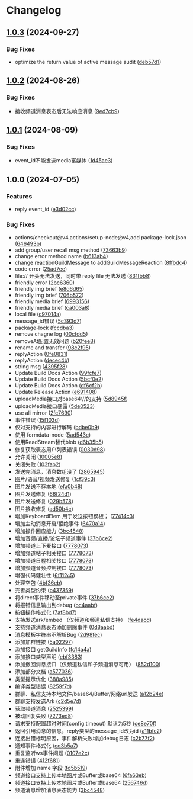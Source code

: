 # Changelog

## [1.0.3](https://github.com/zhinjs/qq-official-bot/compare/v1.0.2...v1.0.3) (2024-09-27)


### Bug Fixes

* optimize the return value of active message audit ([deb57d1](https://github.com/zhinjs/qq-official-bot/commit/deb57d1c31a35d04d474891017233c5dd5add231))

## [1.0.2](https://github.com/zhinjs/qq-official-bot/compare/v1.0.1...v1.0.2) (2024-08-26)


### Bug Fixes

* 接收频道消息表态后无法响应消息 ([9ed7cb9](https://github.com/zhinjs/qq-official-bot/commit/9ed7cb942c6cafc745807ebce579d080ca298648))

## [1.0.1](https://github.com/zhinjs/qq-official-bot/compare/v1.0.0...v1.0.1) (2024-08-09)


### Bug Fixes

* event_id不能发送media富媒体 ([1d45ae3](https://github.com/zhinjs/qq-official-bot/commit/1d45ae31817b89813c98f7574be446a837cac927))

## 1.0.0 (2024-07-05)


### Features

* reply event_id ([e3d02cc](https://github.com/zhinjs/qq-official-bot/commit/e3d02cc0d4314b51b54e655c2c7f3a1f09629719))


### Bug Fixes

* actions/checkout@v4,actions/setup-node@v4,add package-lock.json ([646493b](https://github.com/zhinjs/qq-official-bot/commit/646493b68ee33a544c93fce4901d8f9ca2fa8733))
* add group/user recall msg method ([73663b9](https://github.com/zhinjs/qq-official-bot/commit/73663b9297571f72efcf3c3d57c7eff03c630c16))
* change error method name ([b613ab4](https://github.com/zhinjs/qq-official-bot/commit/b613ab473e6b6ae8285541cede7d1edc433dd365))
* change reactionGuildMessage to addGuildMessageReaction ([8ffbdc4](https://github.com/zhinjs/qq-official-bot/commit/8ffbdc41ade6fdb309c569df494a82c824f5fa31))
* code error ([25ad7ee](https://github.com/zhinjs/qq-official-bot/commit/25ad7ee330c283da3c3ee3daa4741545defd55d0))
* file:// 开头无法发送，同时带 reply file 无法发送 ([831fbb8](https://github.com/zhinjs/qq-official-bot/commit/831fbb8a796b4939b0dbc3029dd12c756ee86948))
* friendly error ([2bc6360](https://github.com/zhinjs/qq-official-bot/commit/2bc63601110a12e85e4b3f8c0ea4351ca020cfbb))
* friendly img brief ([e8d6d65](https://github.com/zhinjs/qq-official-bot/commit/e8d6d65346f6908d4d5d8c91c7a5f32052be6ba4))
* friendly img brief ([706b572](https://github.com/zhinjs/qq-official-bot/commit/706b5728ed9b390d87c8b686c1b2d0e401abaeed))
* friendly media brief ([6993156](https://github.com/zhinjs/qq-official-bot/commit/6993156e066a9d16335b9730c93939ada985d4d0))
* friendly media brief ([ca003a8](https://github.com/zhinjs/qq-official-bot/commit/ca003a8a0ec23ec963ec5c97a0de85a9b8ec9661))
* local file ([c97014a](https://github.com/zhinjs/qq-official-bot/commit/c97014ac78a017bca6436635bed3dec23a1b5509))
* message_id错误 ([5c393d7](https://github.com/zhinjs/qq-official-bot/commit/5c393d7b3f2c451aaee62efeade17cdfe853f2f0))
* package-lock ([fccdba3](https://github.com/zhinjs/qq-official-bot/commit/fccdba34f8b9e9aa0b3ead5957e715cbaf64ab3e))
* remove chagne log ([00cfdd5](https://github.com/zhinjs/qq-official-bot/commit/00cfdd5b56193053ea41d44c29b652f217eaef57))
* removeAt配置无效问题 ([b20fee8](https://github.com/zhinjs/qq-official-bot/commit/b20fee8b41ad2082bfb3d22802f6d8ead6cd0044))
* rename and transfer ([98c2f95](https://github.com/zhinjs/qq-official-bot/commit/98c2f95e089c1aade271456359ef74b329d4590f))
* replyAction ([0fe0831](https://github.com/zhinjs/qq-official-bot/commit/0fe0831284176eb4a4ac22b12569f9056e885c36))
* replyAction ([decec4b](https://github.com/zhinjs/qq-official-bot/commit/decec4bf4261f96fdf883657a1fd6be7559a0cda))
* string msg ([4395f28](https://github.com/zhinjs/qq-official-bot/commit/4395f28eed5395c4f74790ec80d455a12ebab93f))
* Update Build Docs Action ([99fcfe7](https://github.com/zhinjs/qq-official-bot/commit/99fcfe7dab8c68ae3bf4345c4aa724f414837405))
* Update Build Docs Action ([5bcf0e2](https://github.com/zhinjs/qq-official-bot/commit/5bcf0e2a2671935015ca90b8ad4ba20ad36f8a80))
* Update Build Docs Action ([df6cf2b](https://github.com/zhinjs/qq-official-bot/commit/df6cf2b5bf3e6759b9b065c33ef69eba00e56ed8))
* Update Release Action ([e691408](https://github.com/zhinjs/qq-official-bot/commit/e691408c0aa6df71c430f70e5c9189e7e5eb2c47))
* uploadMedia接口对base64://的支持 ([5d8945f](https://github.com/zhinjs/qq-official-bot/commit/5d8945fb5ed5bd0a84ebc0cec2d2b6fcf55356f3))
* uploadMedia接口暴露 ([5de0523](https://github.com/zhinjs/qq-official-bot/commit/5de0523371cf5bd6bad163bfb72a75b0ebc38505))
* use ali mirror ([2fc7690](https://github.com/zhinjs/qq-official-bot/commit/2fc7690016c53c7a8c91750951670192c9c24063))
* 事件错误 ([15f103d](https://github.com/zhinjs/qq-official-bot/commit/15f103ded1eef539a382df16fb1f9ac984e213f2))
* 仅对支持的内容进行解码 ([bdbe0b9](https://github.com/zhinjs/qq-official-bot/commit/bdbe0b9657d8ec6d8cf0f85bbda5f2194e6d81eb))
* 使用 formdata-node ([5ad543c](https://github.com/zhinjs/qq-official-bot/commit/5ad543c68a8170890e69a03262e4941cf964181f))
* 使用ReadStream替代blob ([d6b35b5](https://github.com/zhinjs/qq-official-bot/commit/d6b35b579bc0440f02750ce46ccd933edcab228e))
* 修复获取表态用户列表错误 ([0030d98](https://github.com/zhinjs/qq-official-bot/commit/0030d98c49435cbe97409f1001cf1b7b9ac37a21))
* 允许关闭 ([10005e8](https://github.com/zhinjs/qq-official-bot/commit/10005e816f081dbf625d709c8ee39f563662e8f8))
* 关闭失败 ([103fab2](https://github.com/zhinjs/qq-official-bot/commit/103fab250a85870dbf915c407754ef48caba3281))
* 发送完消息，消息数组没了 ([2865945](https://github.com/zhinjs/qq-official-bot/commit/2865945ebbd63f8258321327bc3a549a2c40206b))
* 图片/语音/视频发送修复 ([1cf39c3](https://github.com/zhinjs/qq-official-bot/commit/1cf39c3f1588a5e564592fb2645b7938bf7b58e7))
* 图片发送不存本地 ([efa0b48](https://github.com/zhinjs/qq-official-bot/commit/efa0b48fec7c61dd261ba3893a6e366598ae744f))
* 图片发送修复 ([66f24d1](https://github.com/zhinjs/qq-official-bot/commit/66f24d185ceae5a4df34cee150e13d9c96aac5e5))
* 图片发送修复 ([029b578](https://github.com/zhinjs/qq-official-bot/commit/029b578dffc65dd7133031f4b1e5d46ba463cebc))
* 图片接收修复 ([ad50b4c](https://github.com/zhinjs/qq-official-bot/commit/ad50b4ce8e89ad151d83ee3c7ab210511122527f))
* 增加KeyboardElem 用于发送按钮模板； ([77414c3](https://github.com/zhinjs/qq-official-bot/commit/77414c3afc96c38bb004b78d69c69a4f7fba322c))
* 增加主动消息开启/拒绝事件 ([6470a14](https://github.com/zhinjs/qq-official-bot/commit/6470a1457f899e6a7b60ee29030bbab3b4504581))
* 增加操作回应能力 ([3bc4548](https://github.com/zhinjs/qq-official-bot/commit/3bc45485f73f842c3c3cb360b799fd7a1488db65))
* 增加音频/直播/论坛子频道事件 ([37b6ce2](https://github.com/zhinjs/qq-official-bot/commit/37b6ce2770b20152ea4b532d3c507871732f4540))
* 增加频道上下麦接口 ([7778073](https://github.com/zhinjs/qq-official-bot/commit/7778073bee0c7e3f99f54b059308e9f64e9eb026))
* 增加频道帖子相关接口 ([7778073](https://github.com/zhinjs/qq-official-bot/commit/7778073bee0c7e3f99f54b059308e9f64e9eb026))
* 增加频道日程相关接口 ([7778073](https://github.com/zhinjs/qq-official-bot/commit/7778073bee0c7e3f99f54b059308e9f64e9eb026))
* 增加频道音频控制接口 ([7778073](https://github.com/zhinjs/qq-official-bot/commit/7778073bee0c7e3f99f54b059308e9f64e9eb026))
* 增强代码健壮性 ([6f112c5](https://github.com/zhinjs/qq-official-bot/commit/6f112c57b8ef7a64c9b28b496e676e50254c0ca1))
* 处理空包 ([4bf36eb](https://github.com/zhinjs/qq-official-bot/commit/4bf36eb3914e958564c430ecf501897434de68e9))
* 完善类型约束 ([b437359](https://github.com/zhinjs/qq-official-bot/commit/b437359a909c96cac1d0406c06cd9e24d25e4ffe))
* 将direct事件移动至private事件 ([37b6ce2](https://github.com/zhinjs/qq-official-bot/commit/37b6ce2770b20152ea4b532d3c507871732f4540))
* 将报错信息输出到debug ([bc4aabf](https://github.com/zhinjs/qq-official-bot/commit/bc4aabfcfe6e6df0c1c4b3381e7ce9a21d2459bc))
* 按钮操作格式化 ([7af8bd7](https://github.com/zhinjs/qq-official-bot/commit/7af8bd7eafbc758b07977d402cfcb8d47cc908d1))
* 支持发送ark/embed （仅频道和频道私信支持） ([fe4dacd](https://github.com/zhinjs/qq-official-bot/commit/fe4dacdc376f6ba3fa60c34e17f70b012965912a))
* 支持频道消息表态添加删除事件 ([0d8aabd](https://github.com/zhinjs/qq-official-bot/commit/0d8aabdf12c5b161fa7b7f4b3a1fafb6d7b0fbf8))
* 消息模板字符串不解析Bug ([2d98fec](https://github.com/zhinjs/qq-official-bot/commit/2d98fec8006e16f275bad5495c3c4fc4e1e78e7b))
* 添加加群链接 ([5a02297](https://github.com/zhinjs/qq-official-bot/commit/5a02297a282657d1b631ad9cde182cc0c681a8a0))
* 添加接口 getGuildInfo ([fc14a4a](https://github.com/zhinjs/qq-official-bot/commit/fc14a4ad58ee5a52b3f56654e47a085b0e5267ca))
* 添加接口类型声明 ([ebf3383](https://github.com/zhinjs/qq-official-bot/commit/ebf338343ad9df9591372bc857bc6037d398742b))
* 添加撤回消息接口（仅频道私信和子频道消息可用） ([852d100](https://github.com/zhinjs/qq-official-bot/commit/852d100a9554314228721db76eaab1601c3f9eb2))
* 添加部分文档 ([a577036](https://github.com/zhinjs/qq-official-bot/commit/a577036557cf4c601cfef91403a92f11d8122898))
* 类型提示优化 ([388a985](https://github.com/zhinjs/qq-official-bot/commit/388a9851b600c027f585a7732f9c6ae910c850cd))
* 编译类型错误 ([8259f7d](https://github.com/zhinjs/qq-official-bot/commit/8259f7df6da1004557c72b762b78c5ef70d3cf2a))
* 群聊、私信支持本地文件/base64/Buffer/网络url发送 ([a12b24e](https://github.com/zhinjs/qq-official-bot/commit/a12b24ef41521d999e6bfdadb581604bc3e90da3))
* 群聊支持发送Ark ([c2d5e7d](https://github.com/zhinjs/qq-official-bot/commit/c2d5e7df05df73162370d060a0617636e14108b2))
* 获取频道消息 ([2525399](https://github.com/zhinjs/qq-official-bot/commit/252539952c7ce5d9970b1a45ec868b4c79782e21))
* 被动回复失败 ([7273ed8](https://github.com/zhinjs/qq-official-bot/commit/7273ed83cd63b552b23029d86a413728c1f235c3))
* 请求支持配置超时时间(config.timeout) 默认为5秒 ([ce8e70f](https://github.com/zhinjs/qq-official-bot/commit/ce8e70f82e442b6a548f951868ebc3029f137a67))
* 返回引用消息的信息，reply类型的message_id改为id ([a11bfc2](https://github.com/zhinjs/qq-official-bot/commit/a11bfc249c5bcb5d819cd86519e630c9367932a8))
* 连接出错标明原因，事件解析失败增加debug日志 ([c2b77f2](https://github.com/zhinjs/qq-official-bot/commit/c2b77f2256f03d0fc74b10f6c25444a0ae3cf121))
* 通知事件格式化 ([cd3b5a7](https://github.com/zhinjs/qq-official-bot/commit/cd3b5a7f95ed23fecf43d3aa9953a147df455273))
* 重复监听ws事件问题 ([0107e2c](https://github.com/zhinjs/qq-official-bot/commit/0107e2ca140b52c99687b3199ed6d161c607f5b9))
* 重连错误 ([412f681](https://github.com/zhinjs/qq-official-bot/commit/412f681bf56209b54e73d453aa802082b4631fe0))
* 附件增加 name 字段 ([fd5b519](https://github.com/zhinjs/qq-official-bot/commit/fd5b5190a5e9e410d3ec848e87276b3a76d55e07))
* 频道接口支持上传本地图片或Buffer或base64 ([6fa63eb](https://github.com/zhinjs/qq-official-bot/commit/6fa63ebe3a64f78d7f7e59da43cc0cad4e748dc0))
* 频道接口支持上传本地图片或Buffer或base64 ([256746d](https://github.com/zhinjs/qq-official-bot/commit/256746dcb482e234ed7e2482e7a8126f07367efd))
* 频道消息增加消息表态能力 ([3bc4548](https://github.com/zhinjs/qq-official-bot/commit/3bc45485f73f842c3c3cb360b799fd7a1488db65))
